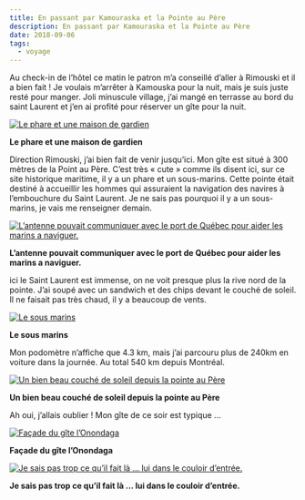 ```yaml
---
title: En passant par Kamouraska et la Pointe au Père
description: En passant par Kamouraska et la Pointe au Père
date: 2018-09-06
tags:
  - voyage
---
```


Au check-in de l’hôtel ce matin le patron m’a conseillé d’aller à Rimouski et il a bien fait ! Je voulais m’arrêter à Kamouska pour la nuit, mais je suis juste resté pour manger. Joli minuscule village, j’ai mangé en terrasse au bord du saint Laurent et j’en ai profité pour réserver un gîte pour la nuit.

 [![Le phare et une maison de gardien](img/7e1e15fa-86c7-4144-8009-0ced2c06c597.jpg?1660682109)](img/7e1e15fa-86c7-4144-8009-0ced2c06c597.jpg)

**Le phare et une maison de gardien**

Direction Rimouski, j’ai bien fait de venir jusqu’ici. Mon gîte est situé à 300 mètres de la Point au Père. C’est très « cute » comme ils disent ici, sur ce site historique maritime, il y a un phare et un sous-marins. Cette pointe était destiné à accueillir les hommes qui assuraient la navigation des navires à l’embouchure du Saint Laurent. Je ne sais pas pourquoi il y a un sous-marins, je vais me renseigner demain.

 [![L’antenne pouvait communiquer avec le port de Québec pour aider les marins a naviguer.](img/23ec75c8-e707-4c7a-a6de-361961e6ef5d-r90.jpg?1660682111)](img/23ec75c8-e707-4c7a-a6de-361961e6ef5d-r90.jpg)

**L’antenne pouvait communiquer avec le port de Québec pour aider les marins a naviguer.**

ici le Saint Laurent est immense, on ne voit presque plus la rive nord de la pointe. J’ai soupé avec un sandwich et des chips devant le couché de soleil. Il ne faisait pas très chaud, il y a beaucoup de vents.

 [![Le sous marins](img/826084d2-3760-494a-9078-649620317858.jpg?1660682113)](img/826084d2-3760-494a-9078-649620317858.jpg)

**Le sous marins**

Mon podomètre n’affiche que 4.3 km, mais j’ai parcouru plus de 240km en voiture dans la journée. Au total 540 km depuis Montréal.

 [![Un bien beau couché de soleil depuis la pointe au Père](img/abc6c7a3-6319-4273-96a6-7aa5afc7a432.jpg?1660682114)](img/abc6c7a3-6319-4273-96a6-7aa5afc7a432.jpg)

**Un bien beau couché de soleil depuis la pointe au Père**

Ah oui, j’allais oublier ! Mon gîte de ce soir est typique ...

 [![Façade du gîte l’Onondaga](img/375a79ba-8f38-4215-beba-49fca9abb1c4.jpg?1660682116)](img/375a79ba-8f38-4215-beba-49fca9abb1c4.jpg)

**Façade du gîte l’Onondaga**

 [![Je sais pas trop ce qu’il fait là ... lui dans le couloir d’entrée.](img/d2ef5eba-0629-4e0b-8c71-baca04092368-r90.jpg?1660682117)](img/d2ef5eba-0629-4e0b-8c71-baca04092368-r90.jpg)

**Je sais pas trop ce qu’il fait là ... lui dans le couloir d’entrée.**
